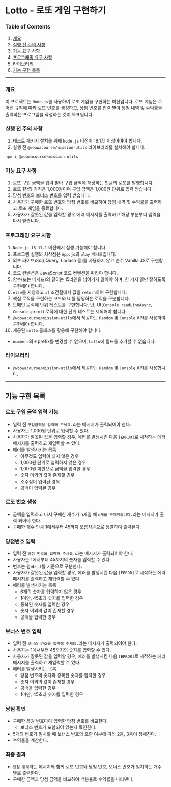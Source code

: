 # Lotto - 로또 게임 구현하기

### Table of Contents

1. [개요](#개요)
2. [실행 전 주의 사항](#실행-전-주의-사항)
3. [기능 요구 사항](#기능-요구-사항)
4. [프로그래밍 요구 사항](#프로그래밍-요구-사항)
5. [라이브러리](#라이브러리)
6. [기능 구현 목록](#기능-구현-목록)

---

### 개요

이 프로젝트는 `Node.js`를 사용하여 로또 게임을 구현하는 미션입니다. 로또 게임은 주어진 규칙에 따라 로또 번호를 생성하고, 당첨 번호를 입력 받아 당첨 내역 및 수익률을 출력하는 프로그램을 작성하는 것이 목표입니다.

### 실행 전 주의 사항

1. 테스트 패키지 설치를 위해 `Node.js` 버전이 18.17.1 이상이여야 합니다.
2. 실행 전 `@woowacourse/mission-utils` 라이브러리를 설치해야 합니다.

```jsx
npm i @woowacourse/mission-utils
```

### 기능 요구 사항

1. 로또 구입 금액을 입력 받아 구입 금액에 해당하는 만큼의 로또를 발행합니다.
2. 로또 1장의 가격은 1,000원이며 구입 금액은 1,000원 단위로 입력 받습니다.
3. 당첨 번호와 보너스 번호를 입력 받습니다.
4. 사용자가 구매한 로또 번호와 당첨 번호를 비교하여 당첨 내역 및 수익률을 출력하고 로또 게임을 종료합니다.
5. 사용자가 잘못된 값을 입력할 경우 에러 메시지를 출력하고 해당 부분부터 입력을 다시 받습니다.

### 프로그래밍 요구 사항

1. `Node.js 18.17.1` 버전에서 실행 가능해야 합니다.
2. 프로그램 실행의 시작점은 `App.js`의 `play 메서드`입니다.
3. 외부 라이브러리(jQuery, Lodash 등)를 사용하지 않고 순수 Vanilla JS로 구현합니다.
4. 코드 컨벤션은 JavaScript 코드 컨벤션을 따라야 합니다.
5. 함수(또는 메서드)의 길이는 15라인을 넘어가지 않아야 하며, 한 가지 일만 잘하도록 구현해야 합니다.
6. `else`를 지양하고 `if` 조건절에서 값을 `return`하여 구현합니다.
7. 핵심 로직을 구현하는 코드와 UI를 담당하는 로직을 구분합니다.
8. 도메인 로직에 단위 테스트를 구현합니다. 단, UI(`Console.readLineAsync`, `Console.print`) 로직에 대한 단위 테스트는 제외해야 합니다.
9. `@woowacourse/mission-utils`에서 제공하는 `Random` 및 `Console` API를 사용하여 구현해야 합니다.
10. 제공된 `Lotto` 클래스를 활용해 구현해야 합니다.

- `numbers`의 `#` prefix를 변경할 수 없으며, `Lotto`에 필드를 추가할 수 없습니다.

### 라이브러리

- `@woowacourse/mission-utils`에서 제공하는 `Random` 및 `Console` API를 사용합니다.

---

## 기능 구현 목록

### 로또 구입 금액 입력 기능

- 입력 전 `구입금액을 입력해 주세요.`라는 메시지가 출력되어야 한다.
- 사용자는 1,000원 단위로 입력할 수 있다.
- 사용자가 잘못된 값을 입력할 경우, 에러를 발생시킨 다음 `[ERROR]`로 시작하는 에러 메시지를 출력하고 재입력할 수 있다.
- 에러를 발생시키는 목록
  - 아무것도 입력이 되지 않은 경우
  - 1,000원 단위로 입력하지 않은 경우
  - 1,000원 미만으로 금액을 입력한 경우
  - 숫자 이외의 값이 존재할 경우
  - 소수점이 입력된 경우
  - 공백이 입력된 경우

### 로또 번호 생성

- 금액을 입력하고 나서 구매한 개수가 n개일 때 `n개를 구매했습니다.`라는 메시지가 출력 되어야 한다.
- 구매한 개수 만큼 1에서부터 45까지 오름차순으로 정렬하여 출력된다.

### 당첨번호 입력

- 입력 전 `당첨 번호를 입력해 주세요.`라는 메시지가 출력되어야 한다.
- 사용자는 1에서부터 45까지의 숫자를 입력할 수 있다.
- 번호는 쉼표`(,)`를 기준으로 구분한다.
- 사용자가 잘못된 값을 입력할 경우, 에러를 발생시킨 다음 `[ERROR]`로 시작하는 에러 메시지를 출력하고 재입력할 수 있다.
- 에러를 발생시키는 목록
  - 6개의 숫자를 입력하지 않은 경우
  - 1미만, 45초과 숫자를 입력한 경우
  - 중복된 숫자를 입력한 경우
  - 숫자 이외의 값이 존재할 경우
  - 공백을 입력한 경우

### 보너스 번호 입력

- 입력 전 `보너스 번호를 입력해 주세요.`라는 메시지가 출력되어야 한다.
- 사용자는 1에서부터 45까지의 숫자를 입력할 수 있다.
- 사용자가 잘못된 값을 입력할 경우, 에러를 발생시킨 다음 `[ERROR]`로 시작하는 에러 메시지를 출력하고 재입력할 수 있다.
- 에러를 발생시키는 목록
  - 당첨 번호의 숫자와 중복된 숫자를 입력한 경우
  - 숫자 이외의 값이 존재할 경우
  - 공백을 입력한 경우
  - 1미만, 45초과 숫자를 입력한 경우

### 당첨 확인

- 구매한 복권 번호마다 입력한 당첨 번호를 비교한다.
  - 보너스 번호가 포함되어 있는지 확인한다.
- 5개의 번호가 일치할 때 보너스 번호의 포함 여부에 따라 2등, 3등이 정해진다.
- 수익률을 계산한다.

### 최종 결과

- `당첨 통계`라는 메시지와 함께 로또 번호와 당첨 번호, 보너스 번호가 일치하는 개수 별로 출력한다.
- 구매한 금액과 당첨 금액을 비교하여 백분율로 수익률을 나타낸다.
